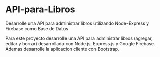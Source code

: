 # API-para-Libros
Desarrolle una API para administrar libros utilizando Node-Express y Firebase como Base de Datos

Para este proyecto desarrolle una API para administrar libros (agregar, editar y borrar) desarrollada con Node.js, Express.js y Google Firebase. Ademas desarrolle la aplicacion cliente con Bootstrap.
